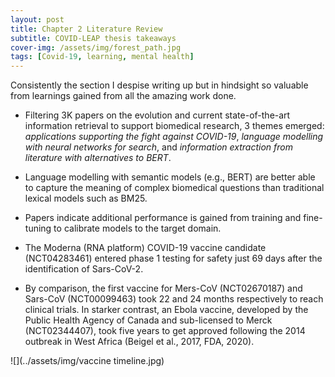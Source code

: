 ```yaml
---
layout: post
title: Chapter 2 Literature Review
subtitle: COVID-LEAP thesis takeaways
cover-img: /assets/img/forest_path.jpg
tags: [Covid-19, learning, mental health]
---
```

Consistently the section I despise writing up but in hindsight so valuable from learnings gained from all the amazing work done.

* Filtering 3K papers on the evolution and current state-of-the-art information retrieval to support biomedical research, 3 themes emerged: *applications supporting the fight against COVID-19*, *language modelling with neural networks for search*, and *information extraction from literature with alternatives to BERT*.

* Language modelling with semantic models (e.g., BERT) are better able to capture the meaning of complex biomedical questions than traditional lexical models such as BM25.

* Papers indicate additional performance is gained from training and fine-tuning to calibrate models to the target domain. 

* The Moderna (RNA platform) COVID-19 vaccine candidate (NCT04283461) entered phase 1 testing for safety just 69 days after the identification of Sars-CoV-2.

* By comparison, the first vaccine for Mers-CoV (NCT02670187) and Sars-CoV (NCT00099463) took 22 and 24 months respectively to reach clinical trials. In starker contrast, an Ebola vaccine, developed by the Public Health Agency of Canada and sub-licensed to Merck (NCT02344407), took five years to get approved following the 2014 outbreak in West Africa (Beigel et al., 2017, FDA, 2020).

![](../assets/img/vaccine timeline.jpg)